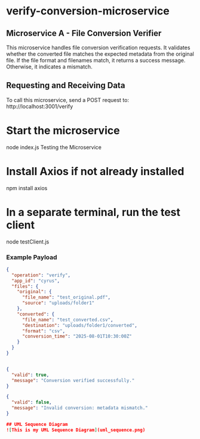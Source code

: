 # verify-conversion-microservice

## Microservice A - File Conversion Verifier

This microservice handles file conversion verification requests. It validates whether the converted file matches the expected metadata from the original file. If the file format and filenames match, it returns a success message. Otherwise, it indicates a mismatch.

## Requesting and Receiving Data

To call this microservice, send a POST request to:
http://localhost:3001/verify


# Start the microservice
node index.js
Testing the Microservice

# Install Axios if not already installed
npm install axios

# In a separate terminal, run the test client
node testClient.js

### Example Payload
```json
{
  "operation": "verify",
  "app_id": "cyrus",
  "files": {
    "original": {
      "file_name": "test_original.pdf",
      "source": "uploads/folder1"
    },
    "converted": {
      "file_name": "test_converted.csv",
      "destination": "uploads/folder1/converted",
      "format": "csv",
      "conversion_time": "2025-08-01T10:30:00Z"
    }
  }
}


{
  "valid": true,
  "message": "Conversion verified successfully."
}

{
  "valid": false,
  "message": "Invalid conversion: metadata mismatch."
}

## UML Sequence Diagram
![This is my UML Sequence Diagram](uml_sequence.png)



